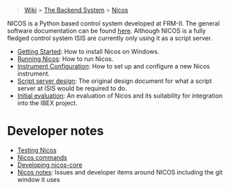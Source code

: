 > [Wiki](Home) > [The Backend System](The-Backend-System) > [Nicos](Nicos)

NICOS is a Python based control system developed at FRM-II. The general software documentation can be found [here](http://cdn.frm2.tum.de/fileadmin/stuff/services/ITServices/nicos-master/dirhtml/). Although NICOS is a fully fledged control system ISIS are currently only using it as a script server.

- [Getting Started](Installing-Nicos-on-Windows): How to install Nicos on Windows.
- [Running Nicos](Running-Nicos-(Script-Server)): How to run Nicos.
- [Instrument Configuration](Configuring-a-New-Nicos-Instrument): How to set up and configure a new Nicos instrument.
- [Script server design](Script-server-design): The original design document for what a script server at ISIS would be required to do.
- [Initial evaluation](Nicos-evaluation): An evaluation of Nicos and its suitability for integration into the IBEX project.

# Developer notes

- [Testing Nicos](testing-nicos)
- [Nicos commands](NICOS-commands)
- [Developing nicos-core](Developing-NICOS)
- [Nicos notes](NICOS-notes): Issues and developer items around NICOS including the git window it uses
